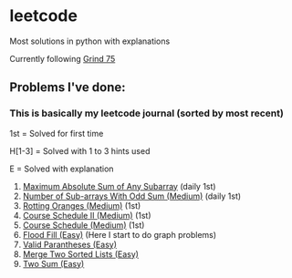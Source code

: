 # leetcode

Most solutions in python with explanations

Currently following [Grind 75](https://www.techinterviewhandbook.org/grind75/?mode=all&weeks=0&hours=0&order=difficulty&grouping=topics)

## Problems I've done:
### This is basically my leetcode journal (sorted by most recent)
1st = Solved for first time

H[1-3] = Solved with 1 to 3 hints used

E = Solved with explanation

1. [Maximum Absolute Sum of Any Subarray](https://leetcode.com/problems/maximum-absolute-sum-of-any-subarray/description/?envType=daily-question&envId=2025-02-26) (daily 1st)
2. [Number of Sub-arrays With Odd Sum (Medium)](https://leetcode.com/problems/number-of-sub-arrays-with-odd-sum/description/?envType=daily-question&envId=2025-02-25) (daily 1st)
3. [Rotting Oranges (Medium)](https://leetcode.com/problems/rotting-oranges) (1st)
4. [Course Schedule II (Medium)](https://leetcode.com/problems/course-schedule-ii) (1st)
5. [Course Schedule (Medium)](https://leetcode.com/problems/course-schedule) (1st)
6. [Flood Fill (Easy)](https://leetcode.com/problems/flood-fill) (Here I start to do graph problems)
7. [Valid Parantheses (Easy)](https://leetcode.com/problems/merge-two-sorted-lists)
8. [Merge Two Sorted Lists (Easy)](https://leetcode.com/problems/merge-two-sorted-lists)
9. [Two Sum (Easy)](https://leetcode.com/problems/two-sum)
